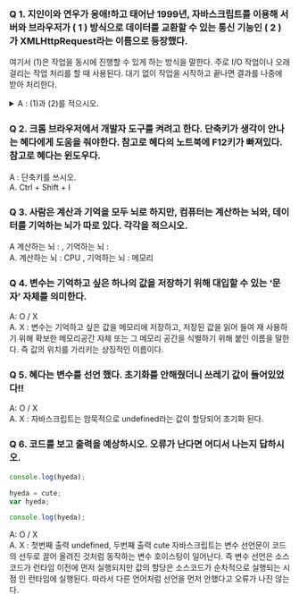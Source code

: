 ### Q 1.  지인이와 연우가 응애!하고 태어난 1999년, 자바스크립트를 이용해 서버와 브라우저가 (  1  ) 방식으로 데이터를 교환할 수 있는 통신 기능인 (  2  ) 가 XMLHttpRequest라는 이름으로 등장했다.

여기서 (1)은 작업을 동시에 진행할 수 있게 하는 방식을 말한다. 주로 I/O 작업이나 오래 걸리는 작업 처리를 할 때 사용된다. 대기 없이 작업을 시작하고 끝나면 결과를 나중에 받아 처리한다.  

<details>
<summary>A : (1)과 (2)를 적으시오.</summary>
<div markdown="1">
A. (1) 비동기
    (2) Ajax
    
</div>
</details>
    
    

### Q 2.  크롬 브라우저에서 개발자 도구를 켜려고 한다. 단축키가 생각이 안나는 혜다에게 도움을 줘야한다. 참고로 혜다의 노트북에 F12키가 빠져있다.  참고로 혜다는 윈도우다.

<summary>A : 단축키를 쓰시오.</summary>
<div markdown="1">
A.  Ctrl + Shift + I    
</div>
</details>

### Q 3.  사람은 계산과 기억을 모두 뇌로 하지만, 컴퓨터는 계산하는 뇌와, 데이터를 기억하는 뇌가 따로 있다. 각각을 적으시오.
<summary>A 계산하는 뇌 :     , 기억하는 뇌 :</summary>
<div markdown="1">
A. 계산하는 뇌 :  CPU   , 기억하는 뇌 :  메모리  
</div>
</details>
    
### Q 4.  변수는 기억하고 싶은 하나의 값을 저장하기 위해 대입할 수 있는 ‘문자’ 자체를 의미한다.
<summary> A: O / X  </summary>
<div markdown="1">
A. X : 변수는 기억하고 싶은 값을 메모리에 저장하고, 저장된 값을 읽어 들여 재 사용하기 위해 확보한 메모리공간 자체 또는 그 메모리 공간을 식별하기 위해 붙인 이름을 말한다. 즉 값의 위치를 가리키는 상징적인 이름이다.
</div>
</details>
    

### Q 5.  혜다는 변수를 선언 했다. 초기화를 안해줬더니 쓰레기 값이 들어있었다!!
<summary> A: O / X  </summary>
<div markdown="1">
A. X : 자바스크립트는 암묵적으로 undefined라는 값이 할당되어 초기화 된다.
</div>
</details>

### Q 6.  코드를 보고 출력을 예상하시오. 오류가 난다면 어디서 나는지 답하시오.

```jsx
console.log(hyeda);

hyeda = cute;
var hyeda;

console.log(hyeda);
```
<summary> A: O / X  </summary>
<div markdown="1">
A. X : 첫번째 출력 undefined, 두번째 출력 cute
자바스크립트는 변수 선언문이 코드의 선두로 끌어 올려진 것처럼 동작하는 변수 호이스팅이 일어난다. 즉 변수 선언은 소스코드가 런타임 이전에 먼저 실행되지만 값의 할당은 소스코드가 순차적으로 실행되는 시점   인 런타임에 실행된다. 따라서 다른 언어처럼 선언을 먼저 안했다고 오류가 나진 않는다.
</div>
</details>
    
    
    
    
